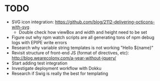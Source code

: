 TODO
====

* SVG icon integration: https://github.com/blog/2112-delivering-octicons-with-svg
  - Double check how viewBox and width and height need to be set
* Figure out why npm watch scripts are all generating tons of npm debug logs with EPIPE write errors
* Research why variable string templates is not working "Hello ${name}"
* Revisit structure of front-end JS (format of directives, etc): http://blog.wearecolony.com/a-year-without-jquery/
* Start adding test integration
* Investigate deployment workflow with Dokku
* Research if Swig is really the best for templating
